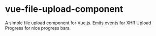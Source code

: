 # vue-file-upload-component
A simple file upload component for Vue.js. Emits events for XHR Upload Progress for nice progress bars.
